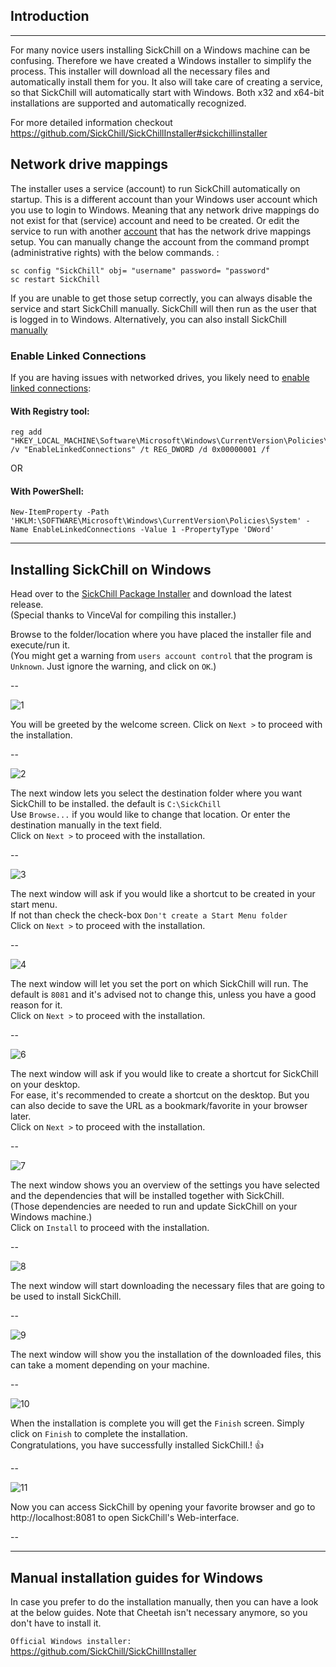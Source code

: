## Introduction

---

For many novice users installing SickChill on a Windows machine can be confusing.
Therefore we have created a Windows installer to simplify the process. This installer will download all the necessary files and automatically install them for you.
It also will take care of creating a service, so that SickChill will automatically start with Windows.
Both x32 and x64-bit installations are supported and automatically recognized.

For more detailed information checkout https://github.com/SickChill/SickChillInstaller#sickchillinstaller

## Network drive mappings

The installer uses a service (account) to run SickChill automatically on startup. This is a different account than your Windows user account which you use to login to Windows. Meaning that any network drive mappings do not exist for that (service) account and need to be created.
Or edit the service to run with another [account](https://technet.microsoft.com/en-us/library/cc755249.aspx) that has the network drive mappings setup.
You can manually change the account from the command prompt (administrative rights) with the below commands. :

```
sc config "SickChill" obj= "username" password= "password"
sc restart SickChill
```

If you are unable to get those setup correctly, you can always disable the service and start SickChill manually. SickChill will then run as the user that is logged in to Windows. Alternatively, you can also install SickChill [manually](SickChill-Windows-Installer.md#manual-installation-guides-for-windows)

### Enable Linked Connections

If you are having issues with networked drives, you likely need to [enable linked connections](https://learn.microsoft.com/en-us/troubleshoot/windows-client/networking/mapped-drives-not-available-from-elevated-command):

#### With Registry tool:

```
reg add "HKEY_LOCAL_MACHINE\Software\Microsoft\Windows\CurrentVersion\Policies\System" /v "EnableLinkedConnections" /t REG_DWORD /d 0x00000001 /f
```

OR

#### With PowerShell:

```
New-ItemProperty -Path 'HKLM:\SOFTWARE\Microsoft\Windows\CurrentVersion\Policies\System' -Name EnableLinkedConnections -Value 1 -PropertyType 'DWord'
```

---

## Installing SickChill on Windows

Head over to the [SickChill Package Installer](https://github.com/SickChill/SickChillInstaller/releases) and download the latest release.  
(Special thanks to VinceVal for compiling this installer.)

Browse to the folder/location where you have placed the installer file and execute/run it.  
(You might get a warning from `users account control` that the program is `Unknown`. Just ignore the warning, and click on `OK`.)

--

![1](images/winsc3.png)

You will be greeted by the welcome screen.
Click on `Next >` to proceed with the installation.

--

![2](images/winsc4.png)

The next window lets you select the destination folder where you want SickChill to be installed. the default is `C:\SickChill`  
Use `Browse...` if you would like to change that location. Or enter the destination manually in the text field.  
Click on `Next >` to proceed with the installation.

--

![3](images/winsc5.png)

The next window will ask if you would like a shortcut to be created in your start menu.  
If not than check the check-box `Don't create a Start Menu folder`  
Click on `Next >` to proceed with the installation.

--

![4](images/winsc6.png)

The next window will let you set the port on which SickChill will run. The default is `8081` and it's advised not to change this, unless you have a good reason for it.  
Click on `Next >` to proceed with the installation.

--

![6](images/winsc7.png)

The next window will ask if you would like to create a shortcut for SickChill on your desktop.  
For ease, it's recommended to create a shortcut on the desktop. But you can also decide to save the URL as a bookmark/favorite in your browser later.  
Click on `Next >` to proceed with the installation.

--

![7](images/winsc8.png)

The next window shows you an overview of the settings you have selected and the dependencies that will be installed together with SickChill.  
(Those dependencies are needed to run and update SickChill on your Windows machine.)  
Click on `Install` to proceed with the installation.

--

![8](images/winsc9.png)

The next window will start downloading the necessary files that are going to be used to install SickChill.

--

![9](images/winsc10.png)

The next window will show you the installation of the downloaded files, this can take a moment depending on your machine.

--

![10](images/winsc11.png)

When the installation is complete you will get the `Finish` screen. Simply click on `Finish` to complete the installation.  
Congratulations, you have successfully installed SickChill.! :+1:

--

![11](images/winsc12.png)

Now you can access SickChill by opening your favorite browser and go to http://localhost:8081 to open SickChill's Web-interface.

--

---

## Manual installation guides for Windows

In case you prefer to do the installation manually, then you can have a look at the below guides. Note that Cheetah isn't necessary anymore, so you don't have to install it.

`Official Windows installer:`  
https://github.com/SickChill/SickChillInstaller

